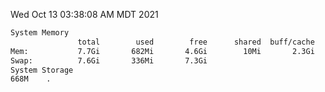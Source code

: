 Wed Oct 13 03:38:08 AM MDT 2021
```bash
System Memory
               total        used        free      shared  buff/cache   available
Mem:           7.7Gi       682Mi       4.6Gi        10Mi       2.3Gi       6.7Gi
Swap:          7.6Gi       336Mi       7.3Gi
System Storage
668M	.
```
```bash
